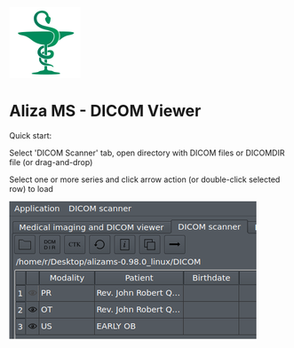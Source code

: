![Aliza MS](alizams/package/archive/install_menu/icons/hicolor/128x128/apps/alizams.png)

Aliza MS - DICOM Viewer
=======================

Quick start:

Select 'DICOM Scanner' tab, open directory with DICOM files or DICOMDIR file (or drag-and-drop)

Select one or more series and click arrow action (or double-click selected row) to load


![Open](alizams/package/art/start0.png)
